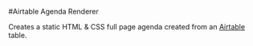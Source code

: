 #Airtable Agenda Renderer

Creates a static HTML & CSS full page agenda created from an [Airtable](https://airtable.com) table.
